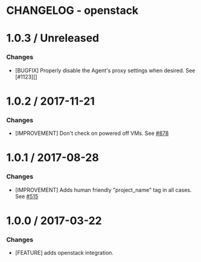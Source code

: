 # CHANGELOG - openstack

1.0.3 / Unreleased
==================

### Changes

* [BUGFIX] Properly disable the Agent's proxy settings when desired. See [#1123][]

1.0.2 / 2017-11-21
==================

### Changes

* [IMPROVEMENT] Don't check on powered off VMs. See [#878][]

1.0.1 / 2017-08-28
==================

### Changes

* [IMPROVEMENT] Adds human friendly "project_name" tag in all cases. See [#515][]

1.0.0 / 2017-03-22
==================

### Changes

* [FEATURE] adds openstack integration.

<!--- The following link definition list is generated by PimpMyChangelog --->
[#515]: https://github.com/DataDog/integrations-core/issues/515
[#878]: https://github.com/DataDog/integrations-core/issues/878
